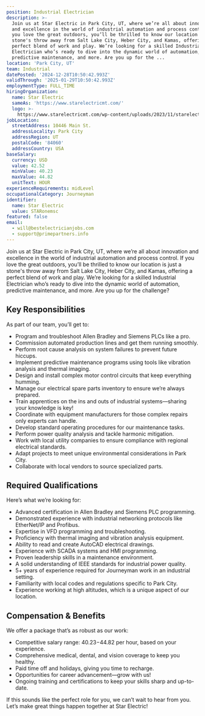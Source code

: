 ```yaml
---
position: Industrial Electrician
description: >-
  Join us at Star Electric in Park City, UT, where we’re all about innovation
  and excellence in the world of industrial automation and process control. If
  you love the great outdoors, you’ll be thrilled to know our location is just a
  stone's throw away from Salt Lake City, Heber City, and Kamas, offering a
  perfect blend of work and play. We’re looking for a skilled Industrial
  Electrician who’s ready to dive into the dynamic world of automation,
  predictive maintenance, and more. Are you up for the ...
location: 'Park City, UT'
team: Industrial
datePosted: '2024-12-28T10:50:42.993Z'
validThrough: '2025-01-29T10:50:42.993Z'
employmentType: FULL_TIME
hiringOrganization:
  name: Star Electric
  sameAs: 'https://www.starelectricmt.com/'
  logo: >-
    https://www.starelectricmt.com/wp-content/uploads/2023/11/starelectric-favicon-black-and-white.svg
jobLocation:
  streetAddress: 10446 Main St.
  addressLocality: Park City
  addressRegion: UT
  postalCode: '84060'
  addressCountry: USA
baseSalary:
  currency: USD
  value: 42.52
  minValue: 40.23
  maxValue: 44.82
  unitText: HOUR
experienceRequirements: midLevel
occupationalCategory: Journeyman
identifier:
  name: Star Electric
  value: STARonemsc
featured: false
email:
  - will@bestelectricianjobs.com
  - support@primepartners.info
---
```




Join us at Star Electric in Park City, UT, where we’re all about innovation and excellence in the world of industrial automation and process control. If you love the great outdoors, you’ll be thrilled to know our location is just a stone's throw away from Salt Lake City, Heber City, and Kamas, offering a perfect blend of work and play. We’re looking for a skilled Industrial Electrician who’s ready to dive into the dynamic world of automation, predictive maintenance, and more. Are you up for the challenge?

## Key Responsibilities

As part of our team, you’ll get to:
- Program and troubleshoot Allen Bradley and Siemens PLCs like a pro.
- Commission automated production lines and get them running smoothly.
- Perform root cause analysis on system failures to prevent future hiccups.
- Implement predictive maintenance programs using tools like vibration analysis and thermal imaging.
- Design and install complex motor control circuits that keep everything humming.
- Manage our electrical spare parts inventory to ensure we’re always prepared.
- Train apprentices on the ins and outs of industrial systems—sharing your knowledge is key!
- Coordinate with equipment manufacturers for those complex repairs only experts can handle.
- Develop standard operating procedures for our maintenance tasks.
- Perform power quality analysis and tackle harmonic mitigation.
- Work with local utility companies to ensure compliance with regional electrical standards.
- Adapt projects to meet unique environmental considerations in Park City.
- Collaborate with local vendors to source specialized parts.

## Required Qualifications

Here’s what we’re looking for:
- Advanced certification in Allen Bradley and Siemens PLC programming.
- Demonstrated experience with industrial networking protocols like EtherNet/IP and Profibus.
- Expertise in VFD programming and troubleshooting.
- Proficiency with thermal imaging and vibration analysis equipment.
- Ability to read and create AutoCAD electrical drawings.
- Experience with SCADA systems and HMI programming.
- Proven leadership skills in a maintenance environment.
- A solid understanding of IEEE standards for industrial power quality.
- 5+ years of experience required for Journeyman work in an industrial setting.
- Familiarity with local codes and regulations specific to Park City.
- Experience working at high altitudes, which is a unique aspect of our location.

## Compensation & Benefits

We offer a package that’s as robust as our work:
- Competitive salary range: $40.23-$44.82 per hour, based on your experience.
- Comprehensive medical, dental, and vision coverage to keep you healthy.
- Paid time off and holidays, giving you time to recharge.
- Opportunities for career advancement—grow with us!
- Ongoing training and certifications to keep your skills sharp and up-to-date.

If this sounds like the perfect role for you, we can’t wait to hear from you. Let’s make great things happen together at Star Electric!
